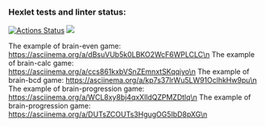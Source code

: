 ### Hexlet tests and linter status:
[![Actions Status](https://github.com/UltraRossa/frontend-project-44/workflows/hexlet-check/badge.svg)](https://github.com/UltraRossa/frontend-project-44/actions)
<a href="https://codeclimate.com/github/UltraRossa/frontend-project-44/maintainability"><img src="https://api.codeclimate.com/v1/badges/a4520770410bb91dbe65/maintainability" /></a>

The example of brain-even game: https://asciinema.org/a/dBsuVUb5k0LBKO2WcF6WPLCLC\n
The example of brain-calc game: https://asciinema.org/a/ccs861kxbVSnZEmnxtSKqqiyo\n
The example of brain-bcd game: https://asciinema.org/a/kp7s37lrWu5LW91OclhkHw9pu\n
The example of brain-progression game: https://asciinema.org/a/WCL8xy8bj4qxXlldQZPMZDtlq\n
The example of brain-progression game: https://asciinema.org/a/DUTsZCOUTs3HgugOG5IbD8pXG\n